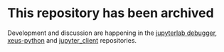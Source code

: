 # This repository has been archived

Development and discussion are happening in the [jupyterlab debugger](https://github.com/jupyterlab/debugger), [xeus-python](https://github.com/QuantStack/xeus-python.git) and [jupyter_client](https://github.com/jupyter/jupyter_client/issues/446) repositories.

